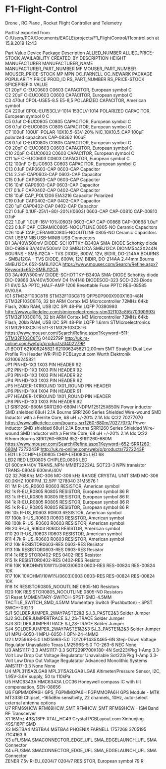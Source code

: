 # F1-Flight-Control
Drone , RC Plane , Rocket Flight Controller and Telemetry

Partlist exported from C:/Users/PCX/Documents/EAGLE/projects/F1_FlightControl/f1control.sch at 15.9.2019 12:43

Part  Value         Device                          Package                  Description                                                                                                                                  ALLIED_NUMBER ALLIED_PRICE-STOCK                                                   AVAILABILITY CREATED_BY    DESCRIPTION                                                                                                                                  HEIGHT MANUFACTURER     MANUFACTURER_NAME  MANUFACTURER_PART_NUMBER MF                          MOUSER_PART_NUMBER MOUSER_PRICE-STOCK                                                  MP          MPN                            OC_FARNELL OC_NEWARK PACKAGE      POPULARITY PRICE PROD_ID     RS_PART_NUMBER RS_PRICE-STOCK                                  SPICEPREFIX VALUE       
C1    20pF          C-EUC0603                       C0603                    CAPACITOR, European symbol                                                                                                                                                                                                                                                                                                                                                                                                                                                                                                                                                                                                                                                                                                                                              C                       
C2    20pF          C-EUC0603                       C0603                    CAPACITOR, European symbol                                                                                                                                                                                                                                                                                                                                                                                                                                                                                                                                                                                                                                                                                                                                              C                       
C3    470uf         CPOL-USE5-8.5                   E5-8,5                   POLARIZED CAPACITOR, American symbol                                                                                                                                                                                                                                                                                                                                                                                                                                                                                                                                                                                                                                                                                                                                                            
C4    220uf         CPOL-EU153CLV-1014              153CLV-1014              POLARIZED CAPACITOR, European symbol                                                                                                                                                                                                                                                                                                                                                                                                                                                                                                                                                                                                                                        0                                                                                           C                       
C5    0.1uf         C-EUC0805                       C0805                    CAPACITOR, European symbol                                                                                                                                                                                                                                                                                                                                                                                                                                                                                                                                                                                                                                                                                                                                              C                       
C6    0.1uf         C-EUC0805                       C0805                    CAPACITOR, European symbol                                                                                                                                                                                                                                                                                                                                                                                                                                                                                                                                                                                                                                                                                                                                              C                       
C7    100uF         100UF-POLAR-10X10.5-63V-20%     NIC_10X10.5_CAP          100µF polarized capacitors                                                                                                                                                                                                                                                                                                                                                                                                                                                                                                                                                                                                                                                                   CAP-08362                                                                              100uF       
C8    0.1uf         C-EUC0805                       C0805                    CAPACITOR, European symbol                                                                                                                                                                                                                                                                                                                                                                                                                                                                                                                                                                                                                                                                                                                                              C                       
C9    20pF          C-EUC0603                       C0603                    CAPACITOR, European symbol                                                                                                                                                                                                                                                                                                                                                                                                                                                                                                                                                                                                                                                                                                                                              C                       
C10   20pF          C-EUC0603                       C0603                    CAPACITOR, European symbol                                                                                                                                                                                                                                                                                                                                                                                                                                                                                                                                                                                                                                                                                                                                              C                       
C11   1uF           C-EUC0603                       C0603                    CAPACITOR, European symbol                                                                                                                                                                                                                                                                                                                                                                                                                                                                                                                                                                                                                                                                                                                                              C                       
C12   100nF         C-EUC0603                       C0603                    CAPACITOR, European symbol                                                                                                                                                                                                                                                                                                                                                                                                                                                                                                                                                                                                                                                                                                                                              C                       
C13   0.1uF         CAP0603-CAP                     0603-CAP                 Capacitor                                                                                                                                                                                                                                                                                                                                                                                                                                                                                                                                                                                                                                                                                                                                                                                       
C14   2.2nF         CAP0603-CAP                     0603-CAP                 Capacitor                                                                                                                                                                                                                                                                                                                                                                                                                                                                                                                                                                                                                                                                                                                                                                                       
C15   0.1uF         CAP0603-CAP                     0603-CAP                 Capacitor                                                                                                                                                                                                                                                                                                                                                                                                                                                                                                                                                                                                                                                                                                                                                                                       
C16   10nF          CAP0603-CAP                     0603-CAP                 Capacitor                                                                                                                                                                                                                                                                                                                                                                                                                                                                                                                                                                                                                                                                                                                                                                                       
C17   0.1uF         CAP0402-CAP                     0402-CAP                 Capacitor                                                                                                                                                                                                                                                                                                                                                                                                                                                                                                                                                                                                                                                                                                                                                                                       
C18   10uF          CAP_POL1206                     EIA3216                  Capacitor Polarized                                                                                                                                                                                                                                                                                                                                                                                                                                                                                                                                                                                                                                                                                                                                                                             
C19   0.1uF         CAP0402-CAP                     0402-CAP                 Capacitor                                                                                                                                                                                                                                                                                                                                                                                                                                                                                                                                                                                                                                                                                                                                                                                       
C20   1uF           CAP0402-CAP                     0402-CAP                 Capacitor                                                                                                                                                                                                                                                                                                                                                                                                                                                                                                                                                                                                                                                                                                                                                                                       
C21   0.1uF         0.1UF-25V(+80/-20%)(0603)       0603-CAP                 CAP-00810                                                                                                                                                                                                                                                                                                                                                                                                                                                                                                                                                                                                                                                                                    CAP-00810                                                                              0.1uF       
C22   1.0uF         1.0UF-16V-10%(0603)             0603-CAP                 CAP-00868                                                                                                                                                                                                                                                                                                                                                                                                                                                                                                                                                                                                                                                                                    CAP-00868                                                                              1.0uF       
C23   0.1uF         CAP_CERAMIC0805-NOOUTLINE       0805-NO                  Ceramic Capacitors                                                                                                                                                                                                                                                                                                                                                                                                                                                                                                                                                                                                                                                                                                                                                                              
C26   10uF          CAP_CERAMIC0805-NOOUTLINE       0805-NO                  Ceramic Capacitors                                                                                                                                                                                                                                                                                                                                                                                                                                                                                                                                                                                                                                                                                                                                                                              
CN1                 USBMINIB                        USB-MINIB                USB Connectors                                                                                                                                                                                                                                                                                                                                                                                                                                                                                                                                                                                                                                                                                                                                                                                  
D1    3A/40V/500mV  DIODE-SCHOTTKY-B340A            SMA-DIODE                Schottky diode                                                                                                                                                                                                                                                                                                                                                                                                                                                                                                                                                                                                                                                                               DIO-09886                                                                              3A/40V/500mV
D2    SMBJ12CA      SMBJ12CA                        DIONM5443X244N           BOURNS - SMBJ12CA - TVS DIODE, 600W, 12V, BIDIR, DO-214AA                                                                                                                                                                                                  BOURNS - SMBJ12CA - TVS DIODE, 600W, 12V, BIDIR, DO-214AA                                                                                    2.44mm                  Bourns             SMBJ12CA                                             652-SMBJ12CA       https://www.mouser.com/Search/Refine.aspx?Keyword=652-SMBJ12CA                                                                                                                                                                                                       
D3    3A/40V/500mV  DIODE-SCHOTTKY-B340A            SMA-DIODE                Schottky diode                                                                                                                                                                                                                                                                                                                                                                                                                                                                                                                                                                                                                                                                               DIO-09886                                                                              3A/40V/500mV
D4    1N4148        DIODESOD-323                    SOD-323                  Diode                                                                                                                                                                                                                                                                                                                                                                                                                                                                                                                                                                                                                                                                                                                                                                                           
F1    6V/0.5A       PPTC_HALF-AMP                   1206                     Resettable Fuse PPTC                                                                                                                                                                                                                                                                                                                                                                                                                                                                                                                                                                                                                                                                         RES-08585                                                                              6V/0.5A     
IC1   STM32F103C8T6 STM32F103C8T6                   QFP50P900X900X160-48N    STM32F103C8T6, 32 bit ARM Cortex M3 Microcontroller 72MHz 64kb Flash, 20kb RAM, USB I2C SPI 48-Pin LQFP                                      70390993      http://www.alliedelec.com/stmicroelectronics-stm32f103c8t6/70390993/                            STM32F103C8T6, 32 bit ARM Cortex M3 Microcontroller 72MHz 64kb Flash, 20kb RAM, USB I2C SPI 48-Pin LQFP                                      1.6mm                   STMicroelectronics STM32F103C8T6                                        511-STM32F103C8T6  https://www.mouser.com/Search/Refine.aspx?Keyword=511-STM32F103C8T6                                                                                                           0402279P       http://uk.rs-online.com/web/p/products/0402279P                         
J1    BOOT          621006245821                    621006245821             2.00mm SMT Straight Dual Low Profile Pin Header WR-PHD                                                                                                                                                                                       PCBLayout.com                                                                                                                                                     Wurth Elektronik                                                                                                                                                                            621006245821                                                                                                                                                                         
JP1                 PINHD-1X3                       1X03                     PIN HEADER                                                                                                                                                                                                                                                                                                                                                                                                                                                                                                                                                                                                                                                                  92                                                                                                                  
JP2                 PINHD-1X3                       1X03                     PIN HEADER                                                                                                                                                                                                                                                                                                                                                                                                                                                                                                                                                                                                                                                                  92                                                                                                                  
JP3                 PINHD-1X3                       1X03                     PIN HEADER                                                                                                                                                                                                                                                                                                                                                                                                                                                                                                                                                                                                                                                                  92                                                                                                                  
JP4                 PINHD-1X3                       1X03                     PIN HEADER                                                                                                                                                                                                                                                                                                                                                                                                                                                                                                                                                                                                                                                                  92                                                                                                                  
JP5                 HEADER-1X1ROUND                 1X01_ROUND               PIN HEADER                                                                                                                                                                                                                                                                                                                                                                                                                                                                                                                                                                                                                                                                                                                                                                                      
JP6                 PINHD-1X4                       1X04                     PIN HEADER                                                                                                                                                                                                                                                                                                                                                                                                                                                                                                                                                                                                                                                                  91                                                                                                                  
JP7                 HEADER-1X1ROUND                 1X01_ROUND               PIN HEADER                                                                                                                                                                                                                                                                                                                                                                                                                                                                                                                                                                                                                                                                                                                                                                                      
JP8                 PINHD-1X3                       1X03                     PIN HEADER                                                                                                                                                                                                                                                                                                                                                                                                                                                                                                                                                                                                                                                                  92                                                                                                                  
L1    SRR1260-680M  SRR1260-680M                    INDPM125125X650N         Power inductor SMD shielded 68uH 2.1A Bourns SRR1260 Series Shielded Wire-wound SMD Inductor with a Ferrite Core, 68 uH +/-20% 2.1A Idc Q:22 70277070      https://www.alliedelec.com/bourns-srr1260-680m/70277070/                                        Power inductor SMD shielded 68uH 2.1A Bourns SRR1260 Series Shielded Wire-wound SMD Inductor with a Ferrite Core, 68 uH +/-20% 2.1A Idc Q:22 6.5mm                   Bourns             SRR1260-680M                                         652-SRR1260-680M   https://www.mouser.com/Search/Refine.aspx?Keyword=652-SRR1260-680M                                                                                                            7272243P       http://uk.rs-online.com/web/p/products/7272243P                         
LED1                LEDCHIP-LED0805                 CHIP-LED0805             LED                                                                                                                                                                                                                                                                                                                                                                                                                                                                                                                                                                                                                                                                         68                                                                                                                  
LED2  RED           LED0805                         CHIPLED_0805             LED                                                                                                                                                                                                                                                                                                                                                                                                                                                                                                                                                                                                                                                                                                                                                                                             
Q1    600mA/40V     TRANS_NPN-MMBT2222AL            SOT23-3                  NPN transistor                                                                                                                                                                                                                                                                                                                                                                                                                                                                                                                                                                                                                                                                               TRANS-08049                                                                            600mA/40V   
Q2    32.768Khz     MC-306                          MC-306                   kHz RANGE CRYSTAL UNIT SMD                                                                                                                                                                                                                                                                                                                                                                                                                                                                                                                                                                                 MC-306 60.0KHZ  100PPM ,12.5PF 1278040    31M5576                1                                                                                                                   
R1    1M            R-US_R0603                      R0603                    RESISTOR, American symbol                                                                                                                                                                                                                                                                                                                                                                                                                                                                                                                                                                                                                                                                                                                                                                       
R2    1k            R-EU_R0805                      R0805                    RESISTOR, European symbol                                                                                                                                                                                                                                                                                                                                                                                                                                                                                                                                                                                                                                                   86                                                                                          R                       
R3    1k            R-EU_R0805                      R0805                    RESISTOR, European symbol                                                                                                                                                                                                                                                                                                                                                                                                                                                                                                                                                                                                                                                   86                                                                                          R                       
R4    1k            R-EU_R0805                      R0805                    RESISTOR, European symbol                                                                                                                                                                                                                                                                                                                                                                                                                                                                                                                                                                                                                                                   86                                                                                          R                       
R5    1k            R-EU_R0805                      R0805                    RESISTOR, European symbol                                                                                                                                                                                                                                                                                                                                                                                                                                                                                                                                                                                                                                                   86                                                                                          R                       
R6    10k           R-US_R0603                      R0603                    RESISTOR, American symbol                                                                                                                                                                                                                                                                                                                                                                                                                                                                                                                                                                                                                                                                                                                                                                       
R7    100k          R-US_R0603                      R0603                    RESISTOR, American symbol                                                                                                                                                                                                                                                                                                                                                                                                                                                                                                                                                                                                                                                                                                                                                                       
R8    100k          R-US_R0603                      R0603                    RESISTOR, American symbol                                                                                                                                                                                                                                                                                                                                                                                                                                                                                                                                                                                                                                                                                                                                                                       
R9    20            R-US_R0603                      R0603                    RESISTOR, American symbol                                                                                                                                                                                                                                                                                                                                                                                                                                                                                                                                                                                                                                                                                                                                                                       
R10   20            R-US_R0603                      R0603                    RESISTOR, American symbol                                                                                                                                                                                                                                                                                                                                                                                                                                                                                                                                                                                                                                                                                                                                                                       
R11   4.7k          R-US_R0603                      R0603                    RESISTOR, American symbol                                                                                                                                                                                                                                                                                                                                                                                                                                                                                                                                                                                                                                                                                                                                                                       
R12   10k           RESISTOR0603-RES                0603-RES                 Resistor                                                                                                                                                                                                                                                                                                                                                                                                                                                                                                                                                                                                                                                                                                                                                                                        
R13   10k           RESISTOR0603-RES                0603-RES                 Resistor                                                                                                                                                                                                                                                                                                                                                                                                                                                                                                                                                                                                                                                                                                                                                                                        
R14   1k            RESISTOR0402-RES                0402-RES                 Resistor                                                                                                                                                                                                                                                                                                                                                                                                                                                                                                                                                                                                                                                                                                                                                                                        
R15   1k            RESISTOR0402-RES                0402-RES                 Resistor                                                                                                                                                                                                                                                                                                                                                                                                                                                                                                                                                                                                                                                                                                                                                                                        
R16   10K           10KOHM1/10W1%(0603)0603         0603-RES                 RES-00824                                                                                                                                                                                                                                                                                                                                                                                                                                                                                                                                                                                                                                                                                    RES-00824                                                                              10K         
R17   10K           10KOHM1/10W1%(0603)0603         0603-RES                 RES-00824                                                                                                                                                                                                                                                                                                                                                                                                                                                                                                                                                                                                                                                                                    RES-00824                                                                              10K         
R18   1K            RESISTOR0805_NOOUTLINE          0805-NO                  Resistors                                                                                                                                                                                                                                                                                                                                                                                                                                                                                                                                                                                                                                                                                                                                                                                       
R20   10K           RESISTOR0805_NOOUTLINE          0805-NO                  Resistors                                                                                                                                                                                                                                                                                                                                                                                                                                                                                                                                                                                                                                                                                                                                                                                       
S1    Reset         MOMENTARY-SWITCH-SPST-SMD-4.5MM TACTILE_SWITCH_SMD_4.5MM Momentary Switch (Pushbutton) - SPST                                                                                                                                                                                                                                                                                                                                                                                                                                                                                                                                                                                                                                                         SWCH-09213                                                                                         
SJ1                 SOLDERJUMPER_2WAYPASTE2&3       SJ_3_PASTE2&3            Solder Jumper                                                                                                                                                                                                                                                                                                                                                                                                                                                                                                                                                                                                                                                                                                                                                                                   
SJ2                 SOLDERJUMPERTRACE               SJ_2S-TRACE              Solder Jumper                                                                                                                                                                                                                                                                                                                                                                                                                                                                                                                                                                                                                                                                                                                                                                                   
SJ3                 SOLDERJUMPERTRACE               SJ_2S-TRACE              Solder Jumper                                                                                                                                                                                                                                                                                                                                                                                                                                                                                                                                                                                                                                                                                                                                                                                   
SJ4                 SOLDERJUMPER_2WAYPASTE1&2&3     SJ_3_PASTE1&2&3          Solder Jumper                                                                                                                                                                                                                                                                                                                                                                                                                                                                                                                                                                                                                                                                                                                                                                                   
U1    MPU-6050-1    MPU-6050-1                      QFN-24-4MM2                                                                                                                                                                                                                                                                                                                                                                                                                                                                                                                                                                                                                                                                                                                                                                                                              
U2    LM2596S-5.0   LM2596S-5.0                     TO170P1435X465-6N        Step-Down Voltage Regulator                                                                                                                                                                                                     Unavailable                                                                                                                                                                                                                                 Texas                                                                                                              LM2596S-5.0                                                     TO-263-6 NEC            None                                                                                                     
U3    AMS1117-3.3   AMS1117-3.3                     SOT229P700X180-4N        Sot223/Pkg 1-Amp 3.3-Volt Low Drop Out Voltage Regulatator                                                                                                                                                                      Unavailable                 Sot223/Pkg 1-Amp 3.3-Volt Low Drop Out Voltage Regulatator                                                                                                                                                      Advanced Monolithic Systems                                                                                        AMS1117-3.3                                                     None                    None                                                                                                     
U4    MPL3115A2LGA8 MPL3115A2LGA8                   LGA8                     Altimeter/Pressure Sensor, I2C, 1.95V-3.6V supply, 50 to 110kPa                                                                                                                                                                                                                                                                                                                                                                                                                                                                                                                                                                                                                                                                                                                                 
U5    HMC6343A      HMC6343A                        LCC36                    Honeywell compass IC with tilt compensation, SEN-08656                                                                                                                                                                                                                                                                                                                                                                                                                                                                                                                                                                                                                                                                                                                                          
U6    FGPMMOPA6H    GPS_FGPMMOPA6H                  FGPMMOPA6H               GPS Module - MTK MT3339 Chipset, -165dBm sensitivity, 22 channels, 10Hz, auto-select external antenna options                                                                                                                                                                                                                                                                                                                                                                                                                                                                                                                                                                                                                                                                                   
U7    RFM69HCW      RFM69HCW_SMT                    RFMHCW_SMT               RFM69HCW - ISM Band RF Transceiver                                                                                                                                                                                                                                                                                                                                                                                                                                                                                                                                                                                                                                                                                                                                                              
X1    16Mhz         49S/18PF                        XTAL_HC49                Crystal                                                                                                                                                                                                                                      PCBLayout.com                                                                                                                                                     Xinhunjing                                                                                                                                                                                  49S/18PF                                            SMD                                                                                                                              
X2    MSTBA4        MSTBA4                          MSTBA4                   PHOENIX                                                                                                                                                                                                                                                                                                                                                                                                                                                                     FARNELL                                                                                                                        1757268                        3705195    71C4163                9                                                                                                                   
X3    uFL/SMA       SMACONNECTOR_EDGE_UFL           SMA_EDGELAUNCH_UFL       SMA Connector                                                                                                                                                                                                                                                                                                                                                                                                                                                                                                                                                                                                                                                                                                                                                                                   
X4    uFL/SMA       SMACONNECTOR_EDGE_UFL           SMA_EDGELAUNCH_UFL       SMA Connector                                                                                                                                                                                                                                                                                                                                                                                                                                                                                                                                                                                                                                                                                                                                                                                   
ZENER 7.5v          R-EU_0204/7                     0204/7                   RESISTOR, European symbol                                                                                                                                                                                                                                                                                                                                                                                                                                                                                                                                                                                                                                                   79                                                                                          R                       
